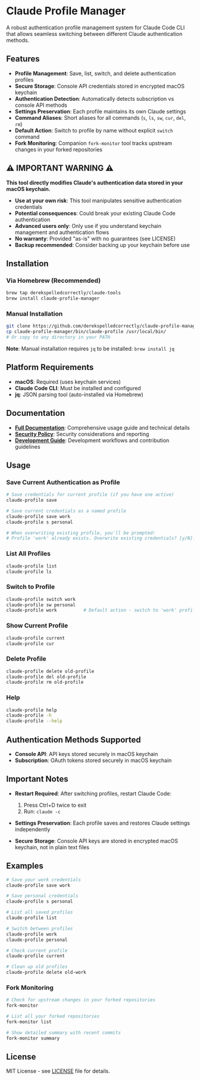 # Claude Profile Manager

A robust authentication profile management system for Claude Code CLI that allows seamless switching between different Claude authentication methods.

## Features

- **Profile Management**: Save, list, switch, and delete authentication profiles
- **Secure Storage**: Console API credentials stored in encrypted macOS keychain
- **Authentication Detection**: Automatically detects subscription vs console API methods
- **Settings Preservation**: Each profile maintains its own Claude settings
- **Command Aliases**: Short aliases for all commands (`s`, `ls`, `sw`, `cur`, `del`, `rm`)
- **Default Action**: Switch to profile by name without explicit `switch` command
- **Fork Monitoring**: Companion `fork-monitor` tool tracks upstream changes in your forked repositories

## ⚠️ **IMPORTANT WARNING** ⚠️

**This tool directly modifies Claude's authentication data stored in your macOS keychain.**

- **Use at your own risk**: This tool manipulates sensitive authentication credentials
- **Potential consequences**: Could break your existing Claude Code authentication
- **Advanced users only**: Only use if you understand keychain management and authentication flows
- **No warranty**: Provided "as-is" with no guarantees (see LICENSE)
- **Backup recommended**: Consider backing up your keychain before use

## Installation

### Via Homebrew (Recommended)

```bash
brew tap derekspelledcorrectly/claude-tools
brew install claude-profile-manager
```

### Manual Installation

```bash
git clone https://github.com/derekspelledcorrectly/claude-profile-manager.git
cp claude-profile-manager/bin/claude-profile /usr/local/bin/
# Or copy to any directory in your PATH
```

**Note**: Manual installation requires `jq` to be installed: `brew install jq`

## Platform Requirements

- **macOS**: Required (uses keychain services)
- **Claude Code CLI**: Must be installed and configured
- **jq**: JSON parsing tool (auto-installed via Homebrew)

## Documentation

- **[Full Documentation](CLAUDE.md)**: Comprehensive usage guide and technical details
- **[Security Policy](SECURITY.md)**: Security considerations and reporting
- **[Development Guide](DEVELOPMENT.md)**: Development workflows and contribution guidelines

## Usage

### Save Current Authentication as Profile

```bash
# Save credentials for current profile (if you have one active)
claude-profile save

# Save current credentials as a named profile
claude-profile save work
claude-profile s personal

# When overwriting existing profile, you'll be prompted:
# Profile 'work' already exists. Overwrite existing credentials? [y/N]: y
```

### List All Profiles

```bash
claude-profile list
claude-profile ls
```

### Switch to Profile

```bash
claude-profile switch work
claude-profile sw personal
claude-profile work          # Default action - switch to 'work' profile
```

### Show Current Profile

```bash
claude-profile current
claude-profile cur
```

### Delete Profile

```bash
claude-profile delete old-profile
claude-profile del old-profile
claude-profile rm old-profile
```

### Help

```bash
claude-profile help
claude-profile -h
claude-profile --help
```

## Authentication Methods Supported

- **Console API**: API keys stored securely in macOS keychain
- **Subscription**: OAuth tokens stored securely in macOS keychain

## Important Notes

- **Restart Required**: After switching profiles, restart Claude Code:
  1. Press Ctrl+D twice to exit
  2. Run: `claude -c`

- **Settings Preservation**: Each profile saves and restores Claude settings independently

- **Secure Storage**: Console API keys are stored in encrypted macOS keychain, not in plain text files

## Examples

```bash
# Save your work credentials
claude-profile save work

# Save personal credentials  
claude-profile s personal

# List all saved profiles
claude-profile list

# Switch between profiles
claude-profile work
claude-profile personal

# Check current profile
claude-profile current

# Clean up old profiles
claude-profile delete old-work
```

### Fork Monitoring

```bash
# Check for upstream changes in your forked repositories
fork-monitor

# List all your forked repositories
fork-monitor list

# Show detailed summary with recent commits
fork-monitor summary
```

## License

MIT License - see [LICENSE](LICENSE) file for details.